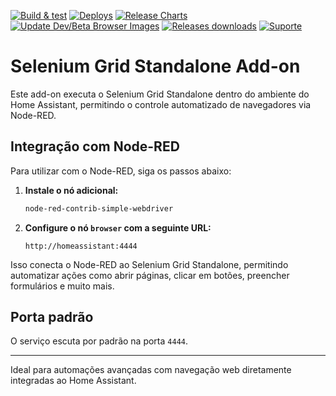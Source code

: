 [![Build & test](https://github.com/SeleniumHQ/docker-selenium/actions/workflows/build-test.yml/badge.svg)](https://github.com/SeleniumHQ/docker-selenium/actions/workflows/build-test.yml)
[![Deploys](https://github.com/SeleniumHQ/docker-selenium/actions/workflows/deploy.yml/badge.svg)](https://github.com/SeleniumHQ/docker-selenium/actions/workflows/deploy.yml)
[![Release Charts](https://github.com/SeleniumHQ/docker-selenium/actions/workflows/helm-chart-release.yml/badge.svg)](https://github.com/SeleniumHQ/docker-selenium/actions/workflows/helm-chart-release.yml)
[![Update Dev/Beta Browser Images](https://github.com/SeleniumHQ/docker-selenium/actions/workflows/update-dev-beta-browser-images.yml/badge.svg)](https://github.com/SeleniumHQ/docker-selenium/actions/workflows/update-dev-beta-browser-images.yml)
[![Releases downloads](https://img.shields.io/github/downloads/seleniumhq/docker-selenium/total.svg)](https://github.com/SeleniumHQ/docker-selenium/releases)
[![Suporte](https://img.shields.io/badge/Donation-Nubank-blue)](https://nubank.com.br/cobrar/nv10d/6813fc28-be53-463c-bc19-b7b565a009e4)

# Selenium Grid Standalone Add-on

Este add-on executa o Selenium Grid Standalone dentro do ambiente do Home Assistant, permitindo o controle automatizado de navegadores via Node-RED.

## Integração com Node-RED

Para utilizar com o Node-RED, siga os passos abaixo:

1. **Instale o nó adicional:**

   ```bash
   node-red-contrib-simple-webdriver
   ```

2. **Configure o nó `browser` com a seguinte URL:**

   ```
   http://homeassistant:4444
   ```

Isso conecta o Node-RED ao Selenium Grid Standalone, permitindo automatizar ações como abrir páginas, clicar em botões, preencher formulários e muito mais.

## Porta padrão

O serviço escuta por padrão na porta `4444`.

---

Ideal para automações avançadas com navegação web diretamente integradas ao Home Assistant.


